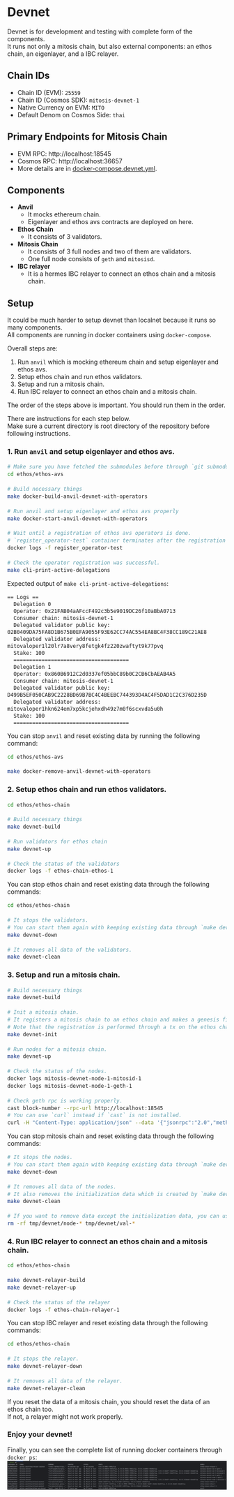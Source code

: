 # Devnet

Devnet is for development and testing with complete form of the components. \
It runs not only a mitosis chain, but also external components: an ethos chain, an eigenlayer, and a IBC relayer.

## Chain IDs
- Chain ID (EVM): `25559`
- Chain ID (Cosmos SDK): `mitosis-devnet-1`
- Native Currency on EVM: `MITO`
- Default Denom on Cosmos Side: `thai`

## Primary Endpoints for Mitosis Chain
- EVM RPC: http://localhost:18545
- Cosmos RPC: http://localhost:36657
- More details are in [docker-compose.devnet.yml](./docker-compose.devnet.yml).

## Components
- **Anvil**
  - It mocks ethereum chain.
  - Eigenlayer and ethos avs contracts are deployed on here.
- **Ethos Chain**
  - It consists of 3 validators.
- **Mitosis Chain**
  - It consists of 3 full nodes and two of them are validators.
  - One full node consists of `geth` and `mitosisd`.
- **IBC relayer**
  - It is a hermes IBC relayer to connect an ethos chain and a mitosis chain.

## Setup

It could be much harder to setup devnet than localnet because it runs so many components. \
All components are running in docker containers using `docker-compose`.

Overall steps are:
1. Run `anvil` which is mocking ethereum chain and setup eigenlayer and ethos avs.
2. Setup ethos chain and run ethos validators.
3. Setup and run a mitosis chain.
4. Run IBC relayer to connect an ethos chain and a mitosis chain.

The order of the steps above is important. You should run them in the order.

There are instructions for each step below. \
Make sure a current directory is root directory of the repository before following instructions.

### 1. Run `anvil` and setup eigenlayer and ethos avs.

```bash
# Make sure you have fetched the submodules before through `git submodule update --init --recursive`.
cd ethos/ethos-avs

# Build necessary things
make docker-build-anvil-devnet-with-operators

# Run anvil and setup eigenlayer and ethos avs properly
make docker-start-anvil-devnet-with-operators

# Wait until a registration of ethos avs operators is done.
# `register_operator-test` container terminates after the registration is done.
docker logs -f register_operator-test

# Check the operator registration was successful.
make cli-print-active-delegations
```

Expected output of `make cli-print-active-delegations`:
```
== Logs ==
  Delegation 0
  Operator: 0x21FAB04aAFccF492c3b5e9019DC26f10aBbA0713
  Consumer chain: mitosis-devnet-1
  Delegated validator public key: 02B0409DA75FA8D1B675B0EFA9055F93E62CC74AC554EA8BC4F38CC189C21AE8
  Delegated validator address: mitovaloper1l20lr7a8very8fetgk4fz220zwaftyt9k77pvq
  Stake: 100
  =====================================
  Delegation 1
  Operator: 0x860B6912C2d0337ef05bbC89b0C2CB6CbAEAB4A5
  Consumer chain: mitosis-devnet-1
  Delegated validator public key: D499B5EF050CAB9C2228BD69B7BC4C4BEEBC744393D4AC4F5DAD1C2C376D235D
  Delegated validator address: mitovaloper1hkn624em7xp5kcjehxdh49z7m0f6scxvda5u0h
  Stake: 100
  =====================================
```

You can stop `anvil` and reset existing data by running the following command:
```bash
cd ethos/ethos-avs

make docker-remove-anvil-devnet-with-operators
```

### 2. Setup ethos chain and run ethos validators.

```bash
cd ethos/ethos-chain

# Build necessary things
make devnet-build

# Run validators for ethos chain
make devnet-up

# Check the status of the validators
docker logs -f ethos-chain-ethos-1
```

You can stop ethos chain and reset existing data through the following commands:
```bash
cd ethos/ethos-chain

# It stops the validators.
# You can start them again with keeping existing data through `make devnet-up`.
make devnet-down

# It removes all data of the validators.
make devnet-clean
```

### 3. Setup and run a mitosis chain.

```bash
# Build necessary things
make devnet-build

# Init a mitosis chain.
# It registers a mitosis chain to an ethos chain and makes a genesis file for the mitosis chain.
# Note that the registration is performed through a tx on the ethos chain.
make devnet-init

# Run nodes for a mitosis chain.
make devnet-up

# Check the status of the nodes.
docker logs mitosis-devnet-node-1-mitosid-1
docker logs mitosis-devnet-node-1-geth-1

# Check geth rpc is working properly.
cast block-number --rpc-url http://localhost:18545
# You can use `curl` instead if `cast` is not installed.
curl -H "Content-Type: application/json" --data '{"jsonrpc":"2.0","method":"eth_blockNumber","params":[],"id":25559}' http://localhost:18545
```

You can stop mitosis chain and reset existing data through the following commands:
```bash
# It stops the nodes.
# You can start them again with keeping existing data through `make devnet-up`.
make devnet-down

# It removes all data of the nodes.
# It also removes the initialization data which is created by `make devnet-init`.
make devnet-clean

# If you want to remove data except the initialization data, you can use the following command.
rm -rf tmp/devnet/node-* tmp/devnet/val-*
```

### 4. Run IBC relayer to connect an ethos chain and a mitosis chain.

```bash
cd ethos/ethos-chain

make devnet-relayer-build
make devnet-relayer-up

# Check the status of the relayer
docker logs -f ethos-chain-relayer-1
```

You can stop IBC relayer and reset existing data through the following commands:
```bash
cd ethos/ethos-chain

# It stops the relayer.
make devnet-relayer-down

# It removes all data of the relayer.
make devnet-relayer-clean
```

If you reset the data of a mitosis chain, you should reset the data of an ethos chain too. \
If not, a relayer might not work properly.

### Enjoy your devnet!

Finally, you can see the complete list of running docker containers through `docker ps`:
![devnet-docker-ps.png](../../imgs/devnet-docker-ps.png)
